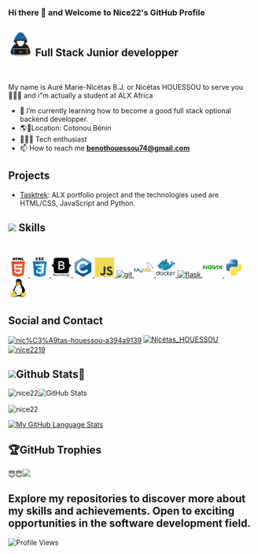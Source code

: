 ### Hi there 👋 and Welcome to Nice22's GitHub Profile

## <picture><img src = "https://github.com/0xAbdulKhalid/0xAbdulKhalid/raw/main/assets/mdImages/about_me.gif" width = 50px></picture> Full Stack Junior developper

<br>
 
 My name is Auré Marie-Nicétas B.J. or Nicétas HOUESSOU to serve you 🧑🏿‍💻  and i"m  actually a student at ALX Africa
- 🌱 I’m currently learning how to become a good full stack optional backend developper.
- 🌎📍Location: Cotonou Bénin
- 👨🏾‍💻 Tech enthusiast
- 📫 How to reach me **benothouessou74@gmail.com**

## Projects
- [Tasktrek](tasktrek-766fe.web.app): ALX portfolio project and the technologies used are HTML/CSS, JavaScript and Python.
<!--
- [Name](link) Personal portfolio website 🤓
-->

## <img src="https://media2.giphy.com/media/QssGEmpkyEOhBCb7e1/giphy.gif?cid=ecf05e47a0n3gi1bfqntqmob8g9aid1oyj2wr3ds3mg700bl&rid=giphy.gif" width ="25"><b> Skills</b>
<br>

<a href="https://www.w3.org/html/" target="_blank" rel="noreferrer"> <img src="https://raw.githubusercontent.com/devicons/devicon/master/icons/html5/html5-original-wordmark.svg" alt="html5" width="40" height="40"/> </a> 
<a href="https://www.w3schools.com/css/" target="_blank" rel="noreferrer"> <img src="https://raw.githubusercontent.com/devicons/devicon/master/icons/css3/css3-original-wordmark.svg" alt="css3" width="40" height="40"/> </a> 
<a href="https://getbootstrap.com" target="_blank" rel="noreferrer"> <img src="https://raw.githubusercontent.com/devicons/devicon/master/icons/bootstrap/bootstrap-plain-wordmark.svg" alt="bootstrap" width="40" height="40"/> </a> 
<a href="https://www.cprogramming.com/" target="_blank" rel="noreferrer"> <img src="https://raw.githubusercontent.com/devicons/devicon/master/icons/c/c-original.svg" alt="c" width="40" height="40"/> </a> 
<a href="https://developer.mozilla.org/en-US/docs/Web/JavaScript" target="_blank" rel="noreferrer"> <img src="https://raw.githubusercontent.com/devicons/devicon/master/icons/javascript/javascript-original.svg" alt="javascript" width="40" height="40"/> </a> 
<a href="https://git-scm.com/" target="_blank" rel="noreferrer"> <img src="https://www.vectorlogo.zone/logos/git-scm/git-scm-icon.svg" alt="git" width="40" height="40"/> </a> 
<a href="https://www.mysql.com/" target="_blank" rel="noreferrer"> <img src="https://raw.githubusercontent.com/devicons/devicon/master/icons/mysql/mysql-original-wordmark.svg" alt="mysql" width="40" height="40"/> </a> 
<a href="https://www.docker.com/" target="_blank" rel="noreferrer"> <img src="https://raw.githubusercontent.com/devicons/devicon/master/icons/docker/docker-original-wordmark.svg" alt="docker" width="40" height="40"/> </a> 
<a href="https://flask.palletsprojects.com/" target="_blank" rel="noreferrer"> <img src="https://www.vectorlogo.zone/logos/pocoo_flask/pocoo_flask-icon.svg" alt="flask" width="40" height="40"/> </a> 
<a href="https://www.nginx.com" target="_blank" rel="noreferrer"> <img src="https://raw.githubusercontent.com/devicons/devicon/master/icons/nginx/nginx-original.svg" alt="nginx" width="40" height="40"/> </a>
<a href="https://www.python.org" target="_blank" rel="noreferrer"> <img src="https://raw.githubusercontent.com/devicons/devicon/master/icons/python/python-original.svg" alt="python" width="40" height="40"/> </a> 
<a href="https://www.linux.org/" target="_blank" rel="noreferrer"> <img src="https://raw.githubusercontent.com/devicons/devicon/master/icons/linux/linux-original.svg" alt="linux" width="40" height="40"/> </a>


## Social and Contact

<p align="left">
<a href="https://www.linkedin.com/in/nic%C3%A9tas-houessou-a394a9139?utm_source=share&utm_campaign=share_via&utm_content=profile&utm_medium=android_app" target="blank"><img align="center" src="https://raw.githubusercontent.com/rahuldkjain/github-profile-readme-generator/master/src/images/icons/Social/linked-in-alt.svg" alt="nic%C3%A9tas-houessou-a394a9139" height="30" width="40" /></a>
<a href="https://x.com/Nictas1?t=xSFh2Rbt2K5_OQBfvglVnQ&s=09" target="_blank" rel="noreferrer"><img src="https://raw.githubusercontent.com/danielcranney/readme-generator/main/public/icons/socials/twitter.svg" alt="Nicétas_HOUESSOU" width="32" height="32" /></a>
<a href="https://discord.com/invite/tXPrVh7F" target="blank"><img align="center" src="https://raw.githubusercontent.com/rahuldkjain/github-profile-readme-generator/master/src/images/icons/Social/discord.svg" alt="nice2219" height="30" width="40" /></a>
</p>

## <img src="https://media.giphy.com/media/iY8CRBdQXODJSCERIr/giphy.gif" width="35">Github Stats🚀
<img align="left" src="https://github-readme-stats.vercel.app/api/top-langs?username=nice22&show_icons=true&theme=radical&locale=en&layout=compact" alt="nice22" />

![GitHub Stats](https://github-readme-stats.vercel.app/api?username=Nice22&show_icons=true&theme=radical)

<p><img align="center" src="https://github-readme-streak-stats.herokuapp.com/?user=nice22&" alt="nice22" /></p>

[![My GitHub Language Stats](https://github-readme-stats.vercel.app/api/top-langs/?username=nice22&langs_count=5&theme=tokyonight)]()

## 🏆GitHub Trophies
😇😇![](https://github-profile-trophy.vercel.app/?username=nice22&theme=radical&no-frame=false&no-bg=false&margin-w=4)


## Explore my repositories to discover more about my skills and achievements. Open to exciting opportunities in the software development field.
<!--
- 🔭 I’m currently working on ...
- ⚡ Fun fact: ...
-->

![Profile Views](https://komarev.com/ghpvc/?username=Nice22&color=brightgreen)
